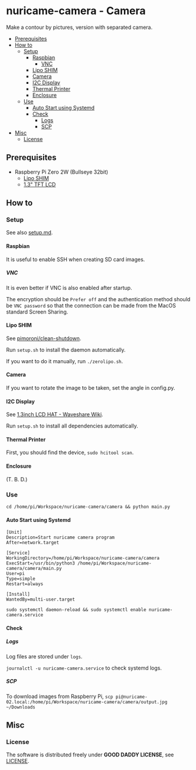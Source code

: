 # nuricame-camera - Camera

Make a contour by pictures, version with separated camera.

- [Prerequisites](#prerequisites)
- [How to](#how-to)
  - [Setup](#setup)
    - [Raspbian](#raspbian)
      - [VNC](#vnc)
    - [Lipo SHIM](#lipo-shim)
    - [Camera](#camera)
    - [I2C Display](#i2c-display)
    - [Thermal Printer](#thermal-printer)
    - [Enclosure](#enclosure)
  - [Use](#use)
    - [Auto Start using Systemd](#auto-start-using-systemd)
    - [Check](#check)
      - [Logs](#logs)
      - [SCP](#scp)
- [Misc](#misc)
  - [License](#license)

## Prerequisites

- Raspberry Pi Zero 2W (Bullseye 32bit)
  - [Lipo SHIM](https://shop.pimoroni.com/products/lipo-shim?variant=23979864391)
  - [1.3" TFT LCD](https://www.waveshare.com/wiki/1.3inch_LCD_HAT)

## How to

### Setup

See also [setup.md](setup.md).

#### Raspbian

It is useful to enable SSH when creating SD card images.

##### VNC

It is even better if VNC is also enabled after startup.

The encryption should be `Prefer off` and the authentication method should be `VNC password` so that the connection can be made from the MacOS standard Screen Sharing.

#### Lipo SHIM

See [pimoroni/clean-shutdown](https://github.com/pimoroni/clean-shutdown).

Run `setup.sh` to install the daemon automatically.

If you want to do it manually, run `./zerolipo.sh`.

#### Camera

If you want to rotate the image to be taken, set the angle in config.py.

#### I2C Display

See [1.3inch LCD HAT - Waveshare Wiki](https://www.waveshare.com/wiki/1.3inch_LCD_HAT).

Run `setup.sh` to install all dependencies automatically.

#### Thermal Printer

First, you should find the device, `sudo hcitool scan`.

#### Enclosure

(T. B. D.)

### Use

```shell
cd /home/pi/Workspace/nuricame-camera/camera && python main.py
```

#### Auto Start using Systemd

```/etc/systemd/system/nuricame-camera.service
[Unit]
Description=Start nuricame camera program
After=network.target

[Service]
WorkingDirectory=/home/pi/Workspace/nuricame-camera/camera
ExecStart=/usr/bin/python3 /home/pi/Workspace/nuricame-camera/camera/main.py
User=pi
Type=simple
Restart=always

[Install]
WantedBy=multi-user.target
```

`sudo systemctl daemon-reload && sudo systemctl enable nuricame-camera.service`

#### Check

##### Logs

Log files are stored under `logs`.

`journalctl -u nuricame-camera.service` to check systemd logs.

##### SCP

To download images from Raspberry Pi, `scp pi@nuricame-02.local:/home/pi/Workspace/nuricame-camera/camera/output.jpg ~/Downloads`

## Misc

### License

The software is distributed freely under **GOOD DADDY LICENSE**, see [LICENSE](LICENSE).
